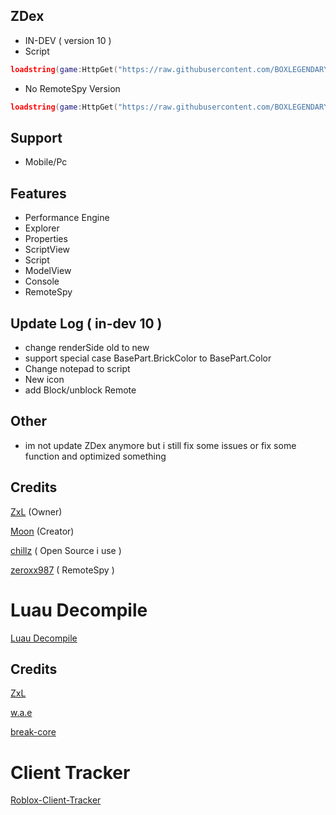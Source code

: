 ## ZDex 
* IN-DEV ( version 10 )
* Script
```lua
loadstring(game:HttpGet("https://raw.githubusercontent.com/BOXLEGENDARY/ZDex/main/ZDex1.lua"))()
```
* No RemoteSpy Version
```lua
loadstring(game:HttpGet("https://raw.githubusercontent.com/BOXLEGENDARY/ZDex/main/ZDex2.lua"))()
```
## Support
* Mobile/Pc
## Features
* Performance Engine
* Explorer
* Properties
* ScriptView
* Script
* ModelView
* Console
* RemoteSpy
## Update Log ( in-dev 10 )
* change renderSide old to new
* support special case BasePart.BrickColor to BasePart.Color
* Change notepad to script
* New icon
* add Block/unblock Remote
## Other
* im not update ZDex anymore but i still fix some issues or fix some function and optimized something
## Credits
[ZxL](https://youtu.be/dQw4w9WgXcQ?si=IkAXjfO3Uf2UOJ9V) (Owner)

[Moon](https://github.com/LorekeeperZinnia/Dex) (Creator)

[chillz](https://github.com/AZYsGithub/DexPlusPlus) ( Open Source i use )

[zeroxx987](https://scriptblox.com/script/Universal-Script-BootSpy-12998) ( RemoteSpy )
# Luau Decompile
[Luau Decompile](https://github.com/BOXLEGENDARY/LuauDecompile)

## Credits

[ZxL](https://youtu.be/dQw4w9WgXcQ?si=IkAXjfO3Uf2UOJ9V)

[w.a.e](https://github.com/w-a-e)

[break-core](https://github.com/break-core)

# Client Tracker

[Roblox-Client-Tracker](https://github.com/MaximumADHD/Roblox-Client-Tracker)
